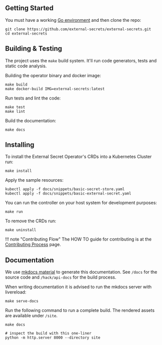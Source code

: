 ## Getting Started

You must have a working [Go environment](https://golang.org/doc/install) and
then clone the repo:

```shell
git clone https://github.com/external-secrets/external-secrets.git
cd external-secrets
```

## Building & Testing

The project uses the `make` build system. It'll run code generators, tests and
static code analysis.

Building the operator binary and docker image:

```shell
make build
make docker-build IMG=external-secrets:latest
```

Run tests and lint the code:
```shell
make test
make lint
```

Build the documentation:
```shell
make docs
```

## Installing

To install the External Secret Operator's CRDs into a Kubernetes Cluster run:

```shell
make install
```

Apply the sample resources:
```shell
kubectl apply -f docs/snippets/basic-secret-store.yaml
kubectl apply -f docs/snippets/basic-external-secret.yaml
```

You can run the controller on your host system for development purposes:

```shell
make run
```

To remove the CRDs run:

```shell
make uninstall
```

!!! note "Contributing Flow"
    The HOW TO guide for contributing is at the [Contributing Process](contributing-process.md) page.


## Documentation

We use [mkdocs material](https://squidfunk.github.io/mkdocs-material/) to generate this
documentation. See `/docs` for the source code and `/hack/api-docs` for the build process.

When writing documentation it is advised to run the mkdocs server with livereload:

```shell
make serve-docs
```

Run the following command to run a complete build. The rendered assets are available under `/site`.

```shell
make docs

# inspect the build with this one-liner
python -m http.server 8000 --directory site
```
